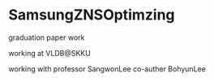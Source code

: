 # SamsungZNSOptimzing
graduation paper work


working at
VLDB@SKKU

working with
professor SangwonLee
co-auther BohyunLee




